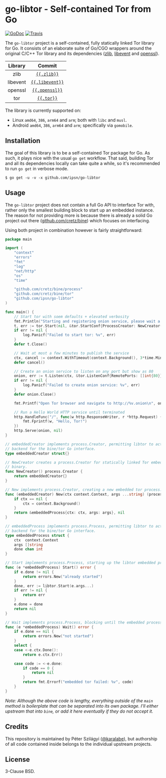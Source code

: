 # go-libtor - Self-contained Tor from Go

[![GoDoc](https://godoc.org/github.com/ipsn/go-libtor?status.svg)](https://godoc.org/github.com/ipsn/go-libtor) [![Travis](https://travis-ci.org/ipsn/go-libtor.svg?branch=master)](https://travis-ci.org/ipsn/go-libtor)

The `go-libtor` project is a self-contained, fully statically linked Tor library for Go. It consists of an elaborate suite of Go/CGO wrappers around the original C/C++ Tor library and its dependencies ([zlib](https://github.com/madler/zlib), [libevent](https://github.com/libevent/libevent) and [openssl](https://github.com/openssl/openssl)).

| Library  | Commit |
|:--------:|:------:|
| zlib     | [`{{.zlib}}`](https://github.com/madler/zlib/commit/{{.zlib}})               |
| libevent | [`{{.libevent}}`](https://github.com/libevent/libevent/commit/{{.libevent}}) |
| openssl  | [`{{.openssl}}`](https://github.com/openssl/openssl/commit/{{.openssl}})     |
| tor      | [`{{.tor}}`](https://gitweb.torproject.org/tor.git/commit/?id={{.tor}})      |

The library is currently supported on:

 - Linux `amd64`, `386`, `arm64` and `arm`; both with `libc` and `musl`.
 - Android `amd64`, `386`, `arm64` and `arm`; specifically via `gomobile`.

## Installation

The goal of this library is to be a self-contained Tor package for Go. As such, it plays nice with the usual `go get` workflow. That said, building Tor and all its dependencies locally can take quite a while, so it's recommended to run `go get` in verbose mode.

```
$ go get -u -v -x github.com/ipsn/go-libtor
```

## Usage

The `go-libtor` project does not contain a full Go API to interface Tor with, rather only the smallest building block to start up an embedded instance. The reason for not providing more is because there is already a solid Go project out there ([github.com/cretz/bine](https://godoc.org/github.com/cretz/bine/tor)) which focuses on interfacing.

Using both project in combination however is fairly straightforward:

```go
package main

import (
	"context"
	"errors"
	"fmt"
	"log"
	"net/http"
	"os"
	"time"

	"github.com/cretz/bine/process"
	"github.com/cretz/bine/tor"
	"github.com/ipsn/go-libtor"
)

func main() {
	// Start tor with soem defaults + elevated verbosity
	fmt.Println("Starting and registering onion service, please wait a bit...")
	t, err := tor.Start(nil, &tor.StartConf{ProcessCreator: NewCreator(), DebugWriter: os.Stderr, NoHush: true})
	if err != nil {
		log.Panicf("Failed to start tor: %v", err)
	}
	defer t.Close()

	// Wait at most a few minutes to publish the service
	ctx, cancel := context.WithTimeout(context.Background(), 3*time.Minute)
	defer cancel()

	// Create an onion service to listen on any port but show as 80
	onion, err := t.Listen(ctx, &tor.ListenConf{RemotePorts: []int{80}})
	if err != nil {
		log.Panicf("Failed to create onion service: %v", err)
	}
	defer onion.Close()

	fmt.Printf("Open Tor browser and navigate to http://%v.onion\n", onion.ID)

	// Run a Hello World HTTP service until terminated
	http.HandleFunc("/", func(w http.ResponseWriter, r *http.Request) {
		fmt.Fprintf(w, "Hello, Tor!")
	})
	http.Serve(onion, nil)
}

// embeddedCreator implements process.Creator, permitting libtor to act as an API
// backend for the bine/tor Go interface.
type embeddedCreator struct{}

// NewCreator creates a process.Creator for statically linked Tor embedded in the
// binary.
func NewCreator() process.Creator {
	return embeddedCreator{}
}

// New implements process.Creator, creating a new embedded tor process.
func (embeddedCreator) New(ctx context.Context, args ...string) (process.Process, error) {
	if ctx == nil {
		ctx = context.Background()
	}
	return &embeddedProcess{ctx: ctx, args: args}, nil
}

// embeddedProcess implements process.Process, permitting libtor to act as an API
// backend for the bine/tor Go interface.
type embeddedProcess struct {
	ctx  context.Context
	args []string
	done chan int
}

// Start implements process.Process, starting up the libtor embedded process.
func (e *embeddedProcess) Start() error {
	if e.done != nil {
		return errors.New("already started")
	}
	done, err := libtor.Start(e.args...)
	if err != nil {
		return err
	}
	e.done = done
	return nil
}

// Wait implements process.Process, blocking until the embedded process terminates.
func (e *embeddedProcess) Wait() error {
	if e.done == nil {
		return errors.New("not started")
	}
	select {
	case <-e.ctx.Done():
		return e.ctx.Err()

	case code := <-e.done:
		if code == 0 {
			return nil
		}
		return fmt.Errorf("embedded tor failed: %v", code)
	}
}
```

*Note: Although the above code is lengthy, everything outside of the `main` method is boilerplate that can be separated into its own package. I'll either upstream that into `bine`, or add it here eventually if they do not accept it.*

## Credits

This repository is maintained by Péter Szilágyi ([@karalabe](https://github.com/karalabe)), but authorship of all code contained inside belongs to the individual upstream projects.

## License

3-Clause BSD.
